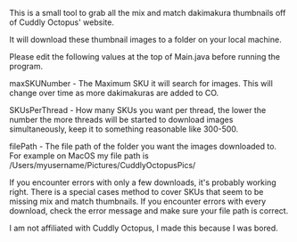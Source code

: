This is a small tool to grab all the mix and match dakimakura thumbnails off of Cuddly Octopus' website.

It will download these thumbnail images to a folder on your local machine.

Please edit the following values at the top of Main.java before running the program.

maxSKUNumber - The Maximum SKU it will search for images. This will change over time as more dakimakuras are added to CO.

SKUsPerThread - How many SKUs you want per thread, the lower the number the more threads will be started to download images simultaneously, keep it to something reasonable like 300-500.

filePath - The file path of the folder you want the images downloaded to. For example on MacOS my file path is /Users/myusername/Pictures/CuddlyOctopusPics/

If you encounter errors with only a few downloads, it's probably working right. There is a special cases method to cover SKUs that seem to be missing mix and match thumbnails. If you encounter errors with every download, check the error message and make sure your file path is correct.

I am not affiliated with Cuddly Octopus, I made this because I was bored.

